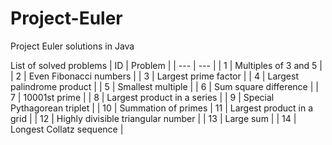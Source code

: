# Project-Euler
Project Euler solutions in Java

List of solved problems
| ID | Problem |
| --- | --- |
| 1 | Multiples of 3 and 5 |
| 2 | Even Fibonacci numbers |
| 3 | Largest prime factor |
| 4 | Largest palindrome product |
| 5 | Smallest multiple |
| 6 | Sum square difference |
| 7 | 10001st prime |
| 8 | Largest product in a series |
| 9 | Special Pythagorean triplet |
| 10 | Summation of primes
| 11 | Largest product in a grid |
| 12 | Highly divisible triangular number |
| 13 | Large sum |
| 14 | Longest Collatz sequence |
